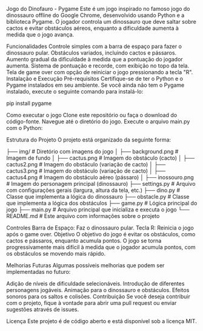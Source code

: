 Jogo do Dinofauro - Pygame
Este é um jogo inspirado no famoso jogo do dinossauro offline do Google Chrome, desenvolvido usando Python e a biblioteca Pygame. O jogador controla um dinossauro que deve saltar sobre cactos e evitar obstáculos aéreos, enquanto a dificuldade aumenta à medida que o jogo avança.

Funcionalidades
Controle simples com a barra de espaço para fazer o dinossauro pular.
Obstáculos variados, incluindo cactos e pássaros.
Aumento gradual da dificuldade à medida que a pontuação do jogador aumenta.
Sistema de pontuação e recorde, com exibição no topo da tela.
Tela de game over com opção de reiniciar o jogo pressionando a tecla "R".
Instalação e Execução
Pré-requisitos
Certifique-se de ter o Python e o Pygame instalados em seu ambiente. Se você ainda não tem o Pygame instalado, execute o seguinte comando para instalá-lo:

pip install pygame

Como executar o jogo
Clone este repositório ou faça o download do código-fonte.
Navegue até o diretório do jogo.
Execute o arquivo main.py com o Python:

Estrutura do Projeto
O projeto está organizado da seguinte forma:

├── img/                    # Diretório com imagens do jogo
│   ├── background.png       # Imagem de fundo
│   ├── cactus.png           # Imagem do obstáculo (cacto)
│   ├── cactus2.png          # Imagem do obstáculo (variação de cacto)
│   ├── cactus3.png          # Imagem do obstáculo (variação de cacto)
│   ├── cactus4.png          # Imagem do obstáculo aéreo (pássaro)
│   ├── inossouro.png        # Imagem do personagem principal (dinossauro)
├── settings.py              # Arquivo com configurações gerais (largura, altura da tela, etc.)
├── dino.py                  # Classe que implementa a lógica do dinossauro
├── obstacle.py              # Classe que implementa a lógica dos obstáculos
├── game.py                  # Lógica principal do jogo
├── main.py                  # Arquivo principal que inicializa e executa o jogo
└── README.md                # Este arquivo com informações sobre o projeto

Controles
Barra de Espaço: Faz o dinossauro pular.
Tecla R: Reinicia o jogo após o game over.
Objetivo
O objetivo do jogo é evitar os obstáculos, como cactos e pássaros, enquanto acumula pontos. O jogo se torna progressivamente mais difícil à medida que o jogador acumula pontos, com os obstáculos se movendo mais rápido.

Melhorias Futuras
Algumas possíveis melhorias que podem ser implementadas no futuro:

Adição de níveis de dificuldade selecionáveis.
Introdução de diferentes personagens jogáveis.
Animação para o dinossauro e obstáculos.
Efeitos sonoros para os saltos e colisões.
Contribuição
Se você deseja contribuir com o projeto, fique à vontade para abrir uma pull request ou enviar sugestões através de issues.

Licença
Este projeto é de código aberto e está disponível sob a licença MIT.
